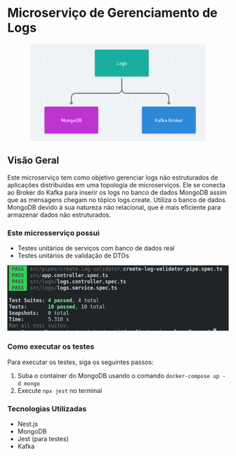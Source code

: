 # Microserviço de Gerenciamento de Logs

<div align="center"><img src="./assets/topology.png" alt="Topologia" width="400"/></div>

## Visão Geral

Este microserviço tem como objetivo gerenciar logs não estruturados de aplicações distribuídas em uma topologia de microserviços. Ele se conecta ao Broker do Kafka para inserir os logs no banco de dados MongoDB assim que as mensagens chegam no tópico logs.create. Utiliza o banco de dados MongoDB devido à sua natureza não relacional, que é mais eficiente para armazenar dados não estruturados.

### Este microsserviço possui

- Testes unitários de serviços com banco de dados real
- Testes unitários de validação de DTOs

![Suite de testes](./assets/test-suit.png)

### Como executar os testes

Para executar os testes, siga os seguintes passos:

1. Suba o container do MongoDB usando o comando `docker-compose up -d mongo`
2. Execute `npx jest` no terminal

### Tecnologias Utilizadas

- Nest.js
- MongoDB
- Jest (para testes)
- Kafka

